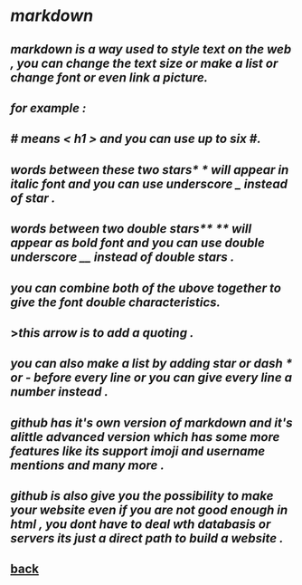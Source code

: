# ***markdown***
## ***markdown is a way used to style text on the web , you can change the text size or make a list or change font or even link a picture.*** 
## ***for example :***
## ***# means < h1 >  and you can use up to six #.***
## ___words between these two stars*     * will appear in italic font and you can use underscore _ instead of star .___
## ___words between two double stars**   ** will appear as bold font and you can use double underscore __ instead of double stars .___
## ***you can combine both of the ubove together to give the font double characteristics.***
## >***this arrow is to add a quoting .***
## ***you can also make a list by adding star or dash * or - before every line or you can give every line a number instead .***

## ***github has it's own version of markdown and it's alittle advanced version which has some more features like its support imoji and username mentions and many more .***
## ***github is also give you the possibility to make your website even if you are not good enough in html , you dont have to deal wth databasis or servers its just a direct path to build a website .***


## [back](README.md)